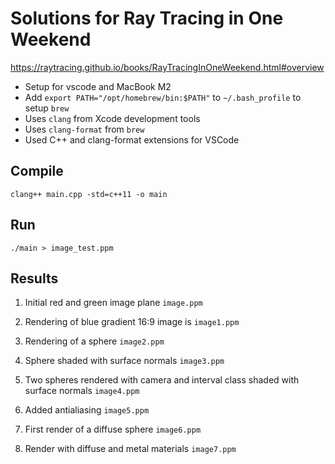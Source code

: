 # Solutions for Ray Tracing in One Weekend

https://raytracing.github.io/books/RayTracingInOneWeekend.html#overview

- Setup for vscode and MacBook M2 
- Add `export PATH="/opt/homebrew/bin:$PATH"` to `~/.bash_profile` to setup `brew`
- Uses `clang` from Xcode development tools
- Uses `clang-format` from `brew`
- Used C++ and clang-format extensions for VSCode


## Compile 

```
clang++ main.cpp -std=c++11 -o main
```

## Run

```
./main > image_test.ppm
```


## Results

1. Initial red and green image plane `image.ppm`

2. Rendering of blue gradient 16:9 image is `image1.ppm`

3. Rendering of a sphere `image2.ppm`

4. Sphere shaded with surface normals `image3.ppm`

5. Two spheres rendered with camera and interval class shaded with surface normals `image4.ppm`

6. Added antialiasing `image5.ppm`

7. First render of a diffuse sphere `image6.ppm`

8. Render with diffuse and metal materials `image7.ppm`
